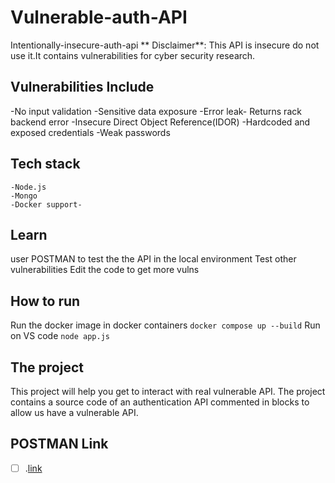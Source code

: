 # Vulnerable-auth-API
Intentionally-insecure-auth-api
** Disclaimer**: This API is insecure do not use it.It  contains vulnerabilities for cyber security research.
## Vulnerabilities Include
-No input validation
-Sensitive data exposure
-Error leak- Returns rack backend error
-Insecure Direct Object Reference(IDOR)
-Hardcoded and exposed credentials
-Weak passwords

## Tech stack

```
-Node.js
-Mongo
-Docker support-
```
## Learn
user POSTMAN to test the the API in the local environment
Test other vulnerabilities
Edit the code to get more vulns

## How to run
Run the docker image in docker containers
```docker compose up --build```
Run on VS code
```node app.js ```

## The project
This project will help you get to interact with real vulnerable API.
The project contains a source code of an authentication API commented in blocks to allow us have a vulnerable API.

## POSTMAN Link

-[ ] .[link](https://documenter.getpostman.com/view/45175938/2sB3B7Mt8x)





